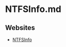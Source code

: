 # NTFSInfo.md

## Websites

* [NTFSInfo](https://learn.microsoft.com/en-us/sysinternals/downloads/ntfsinfo)

